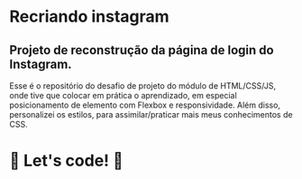 # Recriando instagram

  
## Projeto de reconstrução da página de login do **Instagram**.

Esse é o repositório do desafio de projeto do módulo de HTML/CSS/JS, onde tive que colocar em prática o aprendizado, em especial posicionamento de elemento com Flexbox e responsividade.
Além disso, personalizei os estilos, para assimilar/praticar mais meus conhecimentos de CSS.
  
# 🚀 Let's code! 🚀

